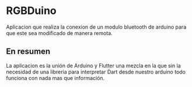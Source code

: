# RGBDuino

Aplicacion que realiza la conexion de un modulo bluetooth de arduino para que este sea modificado de manera remota.

## En resumen

La aplicacion es la unión de Arduino y Flutter una mezcla en la que sin la necesidad de una libreria para interpretar Dart desde nuestro arduino todo funciona con nada mas que información.
